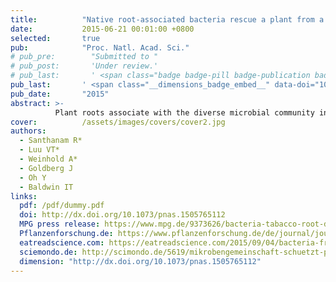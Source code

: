 ```yaml
---
title:          "Native root-associated bacteria rescue a plant from a sudden-wilt disease that emerged during continuous cropping"
date:           2015-06-21 00:01:00 +0800
selected:       true
pub:            "Proc. Natl. Acad. Sci."
# pub_pre:        "Submitted to "
# pub_post:       'Under review.'
# pub_last:       ' <span class="badge badge-pill badge-publication badge-success">Spotlight</span>'
pub_last:       ' <span class="__dimensions_badge_embed__" data-doi="10.1001/jama.2016.9797" data-style="small_rectangle"></span>'
pub_date:       "2015"
abstract: >-
          Plant roots associate with the diverse microbial community in soil and can establish mutualistic relationships with microbes. Through continuous cropping of a seed-sterilized native plant, we inadvertently recapitulated a common agricultural dilemma - the accumulation of phytopathogens. Experimental inoculations of seeds with native bacterial consortium during germination significantly attenuated plant mortality, demonstrating that a plant’s opportunistic mutualistic associations with soil microbes have the potential to increase the resilience of crops.
cover:          /assets/images/covers/cover2.jpg
authors:
  - Santhanam R*
  - Luu VT*
  - Weinhold A*
  - Goldberg J
  - Oh Y
  - Baldwin IT
links:
  pdf: /pdf/dummy.pdf
  doi: http://dx.doi.org/10.1073/pnas.1505765112
  MPG press release: https://www.mpg.de/9373626/bacteria-tabacco-root-disease
  Pflanzenforschung.de: https://www.pflanzenforschung.de/de/journal/journalbeitrage/winzige-helfer-mit-grosser-wirkung-ein-mikroben-cocktai-10485
  eatreadscience.com: https://eatreadscience.com/2015/09/04/bacteria-from-tobacco-plant-roots-provide-protection-against-sudden-wilt-disease/
  sciemondo.de: http://scimondo.de/5619/mikrobengemeinschaft-schuetzt-pflanzen-vor-wurzelfaeule/
  dimension: "http://dx.doi.org/10.1073/pnas.1505765112"
---
```

